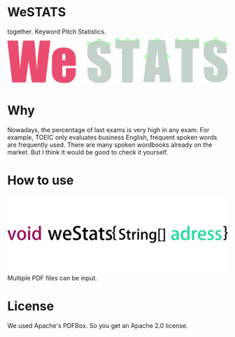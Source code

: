 WeSTATS
==============
together. Keyword Pitch Statistics.
![CFR_App](./img/logo.png)

Why
==============
Nowadays, the percentage of last exams is very high in any exam. For example, TOEIC only evaluates business English, frequent spoken words are frequently used. There are many spoken wordbooks already on the market. But I think it would be good to check it yourself.


How to use
==============
![CFR_App](./img/manual.png)
Multiple PDF files can be input.

License
==============
We used Apache's PDFBox. So you get an Apache 2.0 license.